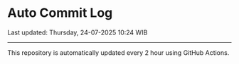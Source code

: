 # Auto Commit Log

Last updated: Thursday, 24-07-2025 10:24 WIB

---

This repository is automatically updated every 2 hour using GitHub Actions.

